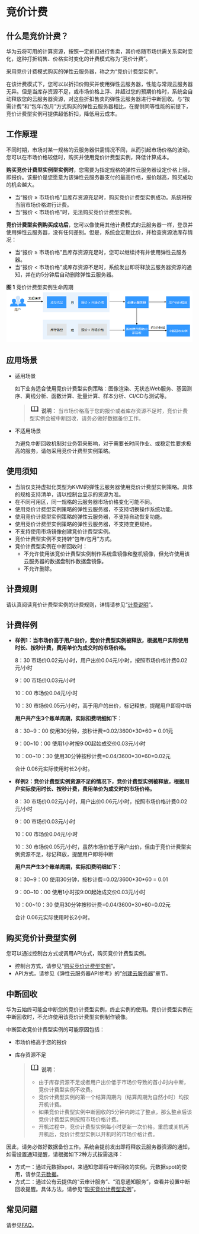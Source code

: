 # 竞价计费<a name="ZH-CN_TOPIC_0177964529"></a>

## 什么是竞价计费？<a name="zh-cn_topic_0119348774_section144031316541"></a>

华为云将可用的计算资源，按照一定折扣进行售卖，其价格随市场供需关系实时变化，这种打折销售、价格实时变化的计费模式称为“竞价计费”。

采用竞价计费模式购买的弹性云服务器，称之为“竞价计费型实例”。

在该计费模式下，您可以以折扣价购买并使用弹性云服务器，性能与常规云服务器无异。但是当库存资源不足，或市场价格上浮、并超过您的预期价格时，系统会自动释放您的云服务器资源，对这些折扣售卖的弹性云服务器进行中断回收。与“按需计费”和“包年/包月”方式购买的弹性云服务器相比，在提供同等性能的前提下，竞价计费型实例可提供超低折扣，降低用云成本。

## 工作原理<a name="zh-cn_topic_0119348774_section11341133712114"></a>

不同时期，市场对某一规格的云服务器供需情况不同，从而引起市场价格的波动。您可以在市场价格较低时，购买并使用竞价计费型实例，降低计算成本。

**购买竞价计费型实例型实例时**，您需要为指定规格的弹性云服务器设定价格上限，即报价。该报价是您愿意为该弹性云服务器支付的最高价格，报价越高，购买成功的机会越大。

-   当“报价 ≥ 市场价格”且库存资源充足时，购买竞价计费型实例成功。系统将按当前市场价格进行计费。
-   当“报价 < 市场价格”时，无法购买竞价计费型实例。

**竞价计费型实例购买成功后**，您可以像使用其他计费模式的云服务器一样，登录并使用弹性云服务器，没有任何差别。但是，系统会定期比价，并检查资源池库存情况：

-   当“报价 ≥ 市场价格”且库存资源充足时，您可以继续持有并使用弹性云服务器。
-   当“报价 < 市场价格”或库存资源不足时，系统发出即将释放云服务器资源的通知，并在约5分钟后自动删除弹性云服务器。

**图 1**  竞价计费型实例生命周期<a name="zh-cn_topic_0119348774_fig17316105219195"></a>  
![](figures/竞价计费型实例生命周期.png "竞价计费型实例生命周期")

## 应用场景<a name="zh-cn_topic_0119348774_section78231645165915"></a>

-   适用场景

    如下业务适合使用竞价计费型实例策略：图像渲染、无状态Web服务、基因测序、离线分析、函数计算、批量计算、样本分析、CI/CD与测试等。

    >![](public_sys-resources/icon-note.gif) **说明：** 
    >当市场价格高于您的报价或者库存资源不足时，竞价计费型实例会被中断回收，请务必做好数据备份工作。

-   不适用场景

    为避免中断回收机制对业务带来影响，对于需要长时间作业、或稳定性要求极高的服务，请勿采用竞价计费型实例策略。


## 使用须知<a name="zh-cn_topic_0119348774_section26851958894"></a>

-   当前仅支持虚拟化类型为KVM的弹性云服务器使用竞价计费型实例策略。具体的规格支持清单，请以控制台显示的资源为准。
-   在不同可用区，同一规格的云服务器市场价格变化可能不同。
-   使用竞价计费型实例策略的弹性云服务器，不支持切换操作系统功能。
-   使用竞价计费型实例策略的弹性云服务器，不支持自动恢复功能。
-   使用竞价计费型实例策略的弹性云服务器，不支持变更规格。
-   不支持使用市场镜像创建竞价计费型实例。
-   竞价计费型实例不支持转“包年/包月”方式。
-   竞价计费型实例在中断回收时：
    -   不允许使用该竞价计费型实例制作系统盘镜像和整机镜像，但允许使用该云服务器的数据盘制作数据盘镜像。
    -   不允许删除。


## 计费规则<a name="zh-cn_topic_0119348774_section164729272474"></a>

请认真阅读竞价计费型实例的计费规则，详情请参见“[计费说明](https://support.huaweicloud.com/productdesc-ecs/ecs_01_0065.html)”。

## 计费样例<a name="zh-cn_topic_0119348774_section2056661918110"></a>

-   **样例1：当市场价高于用户出价，竞价计费型实例被释放，根据用户实际使用时长、按秒计费，费用单价为成交时的市场价格。**

    8：30  市场价0.02元/小时，用户出价0.04元/小时，按照市场价格计费0.02元/小时

    9：00  市场价0.03元/小时

    10：00  市场价0.04元/小时

    10：30 市场价0.05元/小时，高于用户的出价，标记释放，提醒用户即将中断

    **用户共产生3个账单周期，实际扣费明细如下**：

    8：30\~9：00 使用30分钟，按秒计费=0.02/3600\*30\*60 = 0.01元

    9：00\~10：00 使用1小时按9:00起始成交价0.03元/小时

    10：00\~10：30 使用30分钟按秒计费=0.04/3600\*30\*60=0.02元

    合计 0.06元实际使用时长2小时。

-   **样例2：竞价计费型实例资源不足的情况下，竞价计费型实例被释放，根据用户实际使用时长、按秒计费，费用单价为成交时的市场价格。**

    8：30  市场价0.02元/小时，用户出价0.06元/小时，按照市场价格计费0.02元/小时

    9：00  市场价0.03元/小时

    10：00  市场价0.04元/小时

    10：30 市场价0.05元/小时，虽然市场价低于用户出价，但由于竞价计费型实例资源不足，标记释放，提醒用户即将中断

    **用户共产生3个账单周期，实际扣费明细如下**：

    8：30\~9：00 使用30分钟，按秒计费=0.02/3600\*30\*60 = 0.01

    9：00\~10：00 使用1小时按9:00起始成交价0.03元/小时

    10：00\~10：30 使用30分钟按秒计费=0.04/3600\*30\*60=0.02元

    合计 0.06元实际使用时长2小时。


## 购买竞价计费型实例<a name="zh-cn_topic_0119348774_section55541990574"></a>

您可以通过控制台方式或调用API方式，购买竞价计费型实例。

-   控制台方式，请参见“[购买竞价计费型实例](购买竞价计费型实例.md)”。
-   API方式，请参见《弹性云服务器API参考》的“[创建云服务器](https://support.huaweicloud.com/api-ecs/zh-cn_topic_0020212668.html)”章节。

## 中断回收<a name="zh-cn_topic_0119348774_section5534121884411"></a>

华为云始终可能会中断您的竞价计费型实例，终止实例的使用。竞价计费型实例在中断回收时，不允许使用该竞价计费型实例制作镜像。

中断回收竞价计费型实例的可能原因包括：

-   市场价格高于您的报价
-   库存资源不足

    >![](public_sys-resources/icon-note.gif) **说明：** 
    >-   由于库存资源不足或者用户出价低于市场价导致的首小时内中断，竞价计费型实例不收费。
    >-   竞价计费型实例的第一个结算周期内（结算周期为自然小时）均按开机计费。
    >-   如果竞价计费型实例中断回收的5分钟内跨过了整点，那么整点后该竞价计费型实例按照市场价格计费。
    >-   开机过程中，竞价计费型实例每小时更新一次价格。重启或关机再开机后，竞价计费型实例以开机时的市场价格计费。


因此，请务必做好数据备份工作。系统会提前发出即将释放云服务器资源的通知，如需设置通知提醒，请根据如下2种方式按需选择：

-   方式一：通过元数据spot，来通知您即将中断回收的实例。元数据spot的使用，请参见[元数据](元数据获取.md)。
-   方式二：通过公有云提供的“云审计服务”、“消息通知服务”，查看并设置中断回收提醒。具体方法，请参见“[购买竞价计费型实例](购买竞价计费型实例.md)”。

## 常见问题<a name="zh-cn_topic_0119348774_section97817719121"></a>

请参见[FAQ](https://support.huaweicloud.com/ecs_faq/ecs_faq_0309.html)。


